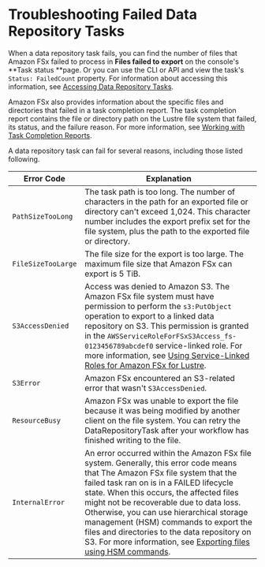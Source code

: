# Troubleshooting Failed Data Repository Tasks<a name="failed-tasks"></a>

When a data repository task fails, you can find the number of files that Amazon FSx failed to process in **Files failed to export** on the console's **Task status **page\. Or you can use the CLI or API and view the task's `Status: FailedCount` property\. For information about accessing this information, see [Accessing Data Repository Tasks](managing-data-repo-task.md#view-data-repo-tasks)\. 

Amazon FSx also provides information about the specific files and directories that failed in a task completion report\. The task completion report contains the file or directory path on the Lustre file system that failed, its status, and the failure reason\. For more information, see [Working with Task Completion Reports](task-completion-report.md)\.

A data repository task can fail for several reasons, including those listed following\.


| Error Code | Explanation | 
| --- | --- | 
|  `PathSizeTooLong`  |  The task path is too long\. The number of characters in the path for an exported file or directory can't exceed 1,024\. This character number includes the export prefix set for the file system, plus the path to the exported file or directory\.  | 
|  `FileSizeTooLarge`  |  The file size for the export is too large\. The maximum file size that Amazon FSx can export is 5 TiB\.  | 
|  `S3AccessDenied`  |  Access was denied to Amazon S3\. The Amazon FSx file system must have permission to perform the `s3:PutObject` operation to export to a linked data repository on S3\. This permission is granted in the `AWSServiceRoleForFSxS3Access_fs-0123456789abcdef0` service\-linked role\. For more information, see [Using Service\-Linked Roles for Amazon FSx for Lustre](using-service-linked-roles.md)\.  | 
|  `S3Error`  |  Amazon FSx encountered an S3\-related error that wasn't `S3AccessDenied`\.  | 
|  `ResourceBusy`  | Amazon FSx was unable to export the file because it was being modified by another client on the file system\. You can retry the DataRepositoryTask after your workflow has finished writing to the file\. | 
|  `InternalError`  |  An error occurred within the Amazon FSx file system\. Generally, this error code means that The Amazon FSx file system that the failed task ran on is in a FAILED lifecycle state\. When this occurs, the affected files might not be recoverable due to data loss\. Otherwise, you can use hierarchical storage management \(HSM\) commands to export the files and directories to the data repository on S3\. For more information, see [Exporting files using HSM commands](exporting-files-hsm.md)\.  | 